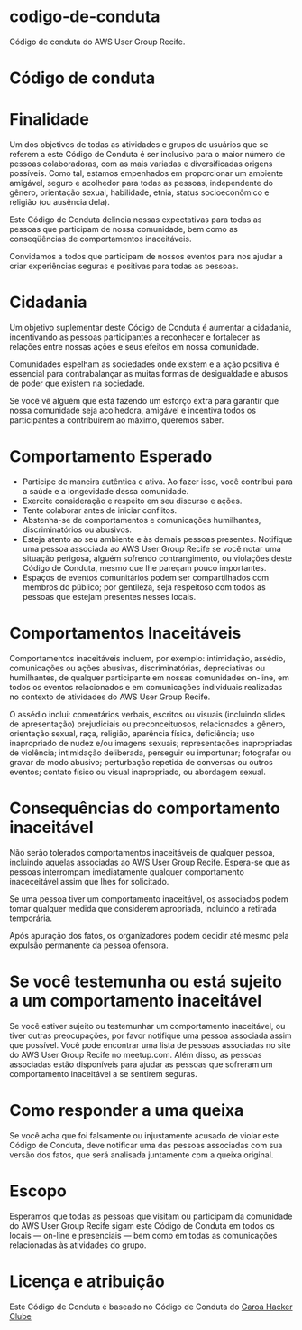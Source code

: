 # codigo-de-conduta
Código de conduta do AWS User Group Recife. 

# Código de conduta

# Finalidade

Um dos objetivos de todas as atividades e grupos de usuários que se referem a este Código de Conduta é ser inclusivo para o maior número de pessoas colaboradoras, com as mais variadas e diversificadas origens possíveis. Como tal, estamos empenhados em proporcionar um ambiente amigável, seguro e acolhedor para todas as pessoas, independente do gênero, orientação sexual, habilidade, etnia, status socioeconômico e religião (ou ausência dela).

Este Código de Conduta delineia nossas expectativas para todas as pessoas que participam de nossa comunidade, bem como as conseqüências de comportamentos inaceitáveis.

Convidamos a todos que participam de nossos eventos para nos ajudar a criar experiências seguras e positivas para todas as pessoas. 

# Cidadania

Um objetivo suplementar deste Código de Conduta é aumentar a cidadania, incentivando as pessoas participantes a reconhecer e fortalecer as relações entre nossas ações e seus efeitos em nossa comunidade.

Comunidades espelham as sociedades onde existem e a ação positiva é essencial para contrabalançar as muitas formas de desigualdade e abusos de poder que existem na sociedade.

Se você vê alguém que está fazendo um esforço extra para garantir que nossa comunidade seja acolhedora, amigável e incentiva todos os participantes a contribuírem ao máximo, queremos saber. 

# Comportamento Esperado

- Participe de maneira autêntica e ativa. Ao fazer isso, você contribui para a saúde e a longevidade dessa comunidade.
- Exercite consideração e respeito em seu discurso e ações.
- Tente colaborar antes de iniciar conflitos.
- Abstenha-se de comportamentos e comunicações humilhantes, discriminatórios ou abusivos.
- Esteja atento ao seu ambiente e às demais pessoas presentes. Notifique uma pessoa associada ao AWS User Group Recife se você notar uma situação perigosa, alguém sofrendo contrangimento, ou violações deste Código de Conduta, mesmo que lhe pareçam pouco importantes.
- Espaços de eventos comunitários podem ser compartilhados com membros do público; por gentileza, seja respeitoso com todos as pessoas que estejam presentes nesses locais.

# Comportamentos Inaceitáveis

Comportamentos inaceitáveis incluem, por exemplo: intimidação, assédio, comunicações ou ações abusivas, discriminatórias, depreciativas ou humilhantes, de qualquer participante em nossas comunidades on-line, em todos os eventos relacionados e em comunicações individuais realizadas no contexto de atividades do AWS User Group Recife.

O assédio inclui: comentários verbais, escritos ou visuais (incluindo slides de apresentação) prejudiciais ou preconceituosos, relacionados a gênero, orientação sexual, raça, religião, aparência física, deficiência; uso inapropriado de nudez e/ou imagens sexuais; representações inapropriadas de violência; intimidação deliberada, perseguir ou importunar; fotografar ou gravar de modo abusivo; perturbação repetida de conversas ou outros eventos; contato físico ou visual inapropriado, ou abordagem sexual. 

# Consequências do comportamento inaceitável

Não serão tolerados comportamentos inaceitáveis de qualquer pessoa, incluindo aquelas associadas ao AWS User Group Recife. Espera-se que as pessoas interrompam imediatamente qualquer comportamento inaceceitável assim que lhes for solicitado.

Se uma pessoa tiver um comportamento inaceitável, os associados podem tomar qualquer medida que considerem apropriada, incluindo a retirada temporária.

Após apuração dos fatos, os organizadores podem decidir até mesmo pela expulsão permanente da pessoa ofensora. 

# Se você testemunha ou está sujeito a um comportamento inaceitável

Se você estiver sujeito ou testemunhar um comportamento inaceitável, ou tiver outras preocupações, por favor notifique uma pessoa associada assim que possível. Você pode encontrar uma lista de pessoas associadas no site do AWS User Group Recife no meetup.com. Além disso, as pessoas associadas estão disponíveis para ajudar as pessoas que sofreram um comportamento inaceitável a se sentirem seguras. 

# Como responder a uma queixa

Se você acha que foi falsamente ou injustamente acusado de violar este Código de Conduta, deve notificar uma das pessoas associadas com sua versão dos fatos, que será analisada juntamente com a queixa original. 

# Escopo

Esperamos que todas as pessoas que visitam ou participam da comunidade do AWS User Group Recife sigam este Código de Conduta em todos os locais — on-line e presenciais — bem como em todas as comunicações relacionadas às atividades do grupo. 

# Licença e atribuição

Este Código de Conduta é baseado no Código de Conduta do [Garoa Hacker Clube](https://garoa.net.br/wiki/C%C3%B3digo_de_Conduta_Completo)

